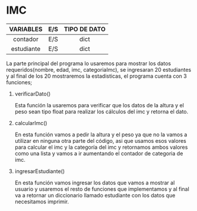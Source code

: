  # IMC
| VARIABLES  | E/S  | TIPO DE DATO |
| :--------: | :--: | :----------: |
|  contador  | E/S  |     dict     |
| estudiante | E/S  |     dict     |

La parte principal del programa lo usaremos para mostrar los datos requeridos(nombre, edad, imc, categoriaImc), se ingresaran 20 estudiantes y al final de los 20 mostraremos la estadisticas, el programa cuenta con 3 funciones;

1. verificarDato()

   Esta función la usaremos para verificar que los datos de la altura y el peso sean tipo float para realizar los cálculos del imc y retorna el dato.

2. calcularImc()

   En esta función vamos a pedir la altura y el peso ya que no la vamos a utilizar en ninguna otra parte del código, asi que usamos esos valores para calcular el imc y la categoría del imc y retornamos ambos valores como una lista y vamos a ir aumentando el contador de categoria de imc.

3. ingresarEstudiante()

   En esta función vamos ingresar los datos que vamos a mostrar al usuario y usaremos el resto de funciones que implementamos y al final va a retornar un diccionario llamado estudiante con los datos que necesitamos imprimir.